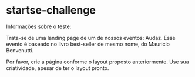 # startse-challenge

Informações sobre o teste:

Trata-se de uma landing page de um de nossos eventos: Audaz. Esse evento é baseado no livro best-seller de mesmo nome, do Mauricio Benvenutti.

Por favor, crie a página conforme o layout proposto anteriormente. Use sua criatividade, apesar de ter o layout pronto.
